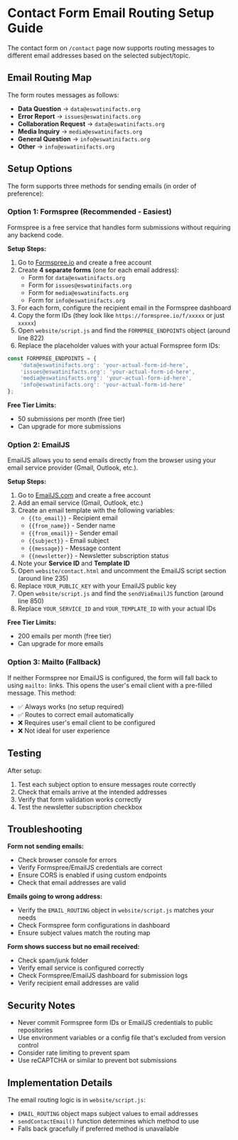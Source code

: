 # Contact Form Email Routing Setup Guide

The contact form on `/contact` page now supports routing messages to different email addresses based on the selected subject/topic.

## Email Routing Map

The form routes messages as follows:

- **Data Question** → `data@eswatinifacts.org`
- **Error Report** → `issues@eswatinifacts.org`
- **Collaboration Request** → `data@eswatinifacts.org`
- **Media Inquiry** → `media@eswatinifacts.org`
- **General Question** → `info@eswatinifacts.org`
- **Other** → `info@eswatinifacts.org`

## Setup Options

The form supports three methods for sending emails (in order of preference):

### Option 1: Formspree (Recommended - Easiest)

Formspree is a free service that handles form submissions without requiring any backend code.

**Setup Steps:**

1. Go to [Formspree.io](https://formspree.io/) and create a free account
2. Create **4 separate forms** (one for each email address):
   - Form for `data@eswatinifacts.org`
   - Form for `issues@eswatinifacts.org`
   - Form for `media@eswatinifacts.org`
   - Form for `info@eswatinifacts.org`
3. For each form, configure the recipient email in the Formspree dashboard
4. Copy the form IDs (they look like `https://formspree.io/f/xxxxx` or just `xxxxx`)
5. Open `website/script.js` and find the `FORMPREE_ENDPOINTS` object (around line 822)
6. Replace the placeholder values with your actual Formspree form IDs:

```javascript
const FORMPREE_ENDPOINTS = {
    'data@eswatinifacts.org': 'your-actual-form-id-here',
    'issues@eswatinifacts.org': 'your-actual-form-id-here',
    'media@eswatinifacts.org': 'your-actual-form-id-here',
    'info@eswatinifacts.org': 'your-actual-form-id-here'
};
```

**Free Tier Limits:**
- 50 submissions per month (free tier)
- Can upgrade for more submissions

### Option 2: EmailJS

EmailJS allows you to send emails directly from the browser using your email service provider (Gmail, Outlook, etc.).

**Setup Steps:**

1. Go to [EmailJS.com](https://www.emailjs.com/) and create a free account
2. Add an email service (Gmail, Outlook, etc.)
3. Create an email template with the following variables:
   - `{{to_email}}` - Recipient email
   - `{{from_name}}` - Sender name
   - `{{from_email}}` - Sender email
   - `{{subject}}` - Email subject
   - `{{message}}` - Message content
   - `{{newsletter}}` - Newsletter subscription status
4. Note your **Service ID** and **Template ID**
5. Open `website/contact.html` and uncomment the EmailJS script section (around line 235)
6. Replace `YOUR_PUBLIC_KEY` with your EmailJS public key
7. Open `website/script.js` and find the `sendViaEmailJS` function (around line 850)
8. Replace `YOUR_SERVICE_ID` and `YOUR_TEMPLATE_ID` with your actual IDs

**Free Tier Limits:**
- 200 emails per month (free tier)
- Can upgrade for more emails

### Option 3: Mailto (Fallback)

If neither Formspree nor EmailJS is configured, the form will fall back to using `mailto:` links. This opens the user's email client with a pre-filled message. This method:

- ✅ Always works (no setup required)
- ✅ Routes to correct email automatically
- ❌ Requires user's email client to be configured
- ❌ Not ideal for user experience

## Testing

After setup:

1. Test each subject option to ensure messages route correctly
2. Check that emails arrive at the intended addresses
3. Verify that form validation works correctly
4. Test the newsletter subscription checkbox

## Troubleshooting

**Form not sending emails:**
- Check browser console for errors
- Verify Formspree/EmailJS credentials are correct
- Ensure CORS is enabled if using custom endpoints
- Check that email addresses are valid

**Emails going to wrong address:**
- Verify the `EMAIL_ROUTING` object in `website/script.js` matches your needs
- Check Formspree form configurations in dashboard
- Ensure subject values match the routing map

**Form shows success but no email received:**
- Check spam/junk folder
- Verify email service is configured correctly
- Check Formspree/EmailJS dashboard for submission logs
- Verify recipient email addresses are valid

## Security Notes

- Never commit Formspree form IDs or EmailJS credentials to public repositories
- Use environment variables or a config file that's excluded from version control
- Consider rate limiting to prevent spam
- Use reCAPTCHA or similar to prevent bot submissions

## Implementation Details

The email routing logic is in `website/script.js`:
- `EMAIL_ROUTING` object maps subject values to email addresses
- `sendContactEmail()` function determines which method to use
- Falls back gracefully if preferred method is unavailable


